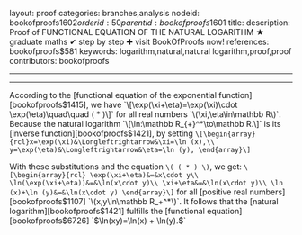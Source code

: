 layout: proof
categories: branches,analysis
nodeid: bookofproofs$1602
orderid: 50
parentid: bookofproofs$1601
title: 
description:  Proof of FUNCTIONAL EQUATION OF THE NATURAL LOGARITHM &#9733; graduate maths &#10004; step by step &#10010; visit BookOfProofs now!
references: bookofproofs$581
keywords: logarithm,natural,natural logarithm,proof,proof
contributors: bookofproofs

---


---

According to the [functional equation of the exponential function][bookofproofs$1415], we have `\[\exp(\xi+\eta)=\exp(\xi)\cdot \exp(\eta)\quad\quad ( * )\]` for all real numbers `\(\xi,\eta\in\mathbb R\)`. Because the natural logarithm `\[\ln:\mathbb R_{+}^*\to\mathbb R.\]` is its [inverse function][bookofproofs$1421], by setting `\[\begin{array}{rcl}x=\exp(\xi)&\Longleftrightarrow&\xi=\ln (x),\\
y=\exp(\eta)&\Longleftrightarrow&\eta=\ln (y),
\end{array}\]`

With these substitutions and the equation `\( ( * ) \)`, we get:
`\[\begin{array}{rcl}
\exp(\xi+\eta)&=&x\cdot y\\
\ln(\exp(\xi+\eta))&=&\ln(x\cdot y)\\
\xi+\eta&=&\ln(x\cdot y)\\
\ln (x)+\ln (y)&=&\ln(x\cdot y)
\end{array}\]`
for all [positive real numbers][bookofproofs$1107] `\(x,y\in\mathbb R_+^*\)`. It follows that the [natural logarithm][bookofproofs$1421] fulfills the [functional equation][bookofproofs$6726] `$\ln(xy)=\ln(x) + \ln(y).$`
